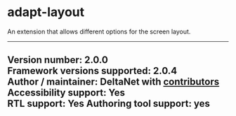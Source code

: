 adapt-layout
===============

An extension that allows different options for the screen layout.

----------------------------
**Version number:**  2.0.0    
**Framework versions supported:**  2.0.4    
**Author / maintainer:** DeltaNet with [contributors](https://github.com/deltanet/adapt-layout/graphs/contributors)     
**Accessibility support:** Yes  
**RTL support:** Yes
**Authoring tool support:** yes
----------------------------
